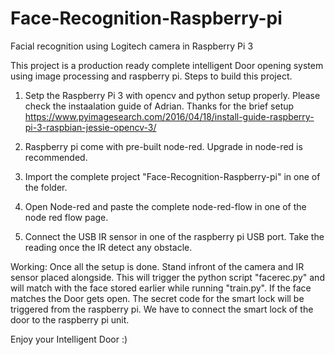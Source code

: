 # Face-Recognition-Raspberry-pi
Facial recognition using Logitech camera in Raspberry Pi 3

This project is a production ready complete intelligent Door opening system using image processing and raspberry pi.
Steps to build this project.

1. Setp the Raspberry Pi 3 with opencv and python setup properly.
Please check the instaalation guide of Adrian. Thanks for the brief setup
https://www.pyimagesearch.com/2016/04/18/install-guide-raspberry-pi-3-raspbian-jessie-opencv-3/

2. Raspberry pi come with pre-built node-red. Upgrade in node-red is recommended.

3. Import the complete project "Face-Recognition-Raspberry-pi" in one of the folder.

4. Open Node-red and paste the complete node-red-flow in one of the node red flow page.

5. Connect the USB IR sensor in one of the raspberry pi USB port. Take the reading once the IR detect any obstacle.

Working:
Once all the setup is done. Stand infront of the camera and IR sensor placed alongside. This will trigger the python script "facerec.py" and will match with the face stored earlier while running "train.py". If the face matches the Door gets open. The secret code for the smart lock will be triggered from the raspberry pi. We have to connect the smart lock of the door to the raspberry pi unit.

Enjoy your Intelligent Door :)
